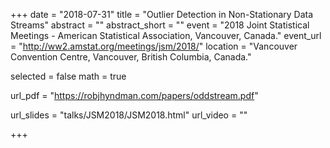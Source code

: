 +++
date = "2018-07-31"
title = "Outlier Detection in Non-Stationary Data Streams"
abstract = ""
abstract_short = ""
event = "2018 Joint Statistical Meetings - American Statistical Association, Vancouver, Canada."
event_url = "http://ww2.amstat.org/meetings/jsm/2018/"
location = "Vancouver Convention Centre, Vancouver, British Columbia, Canada."
  
  
selected = false
math = true
  
url_pdf = "https://robjhyndman.com/papers/oddstream.pdf"
  
url_slides = "talks/JSM2018/JSM2018.html"
url_video = ""
  
+++
    
    
    
    